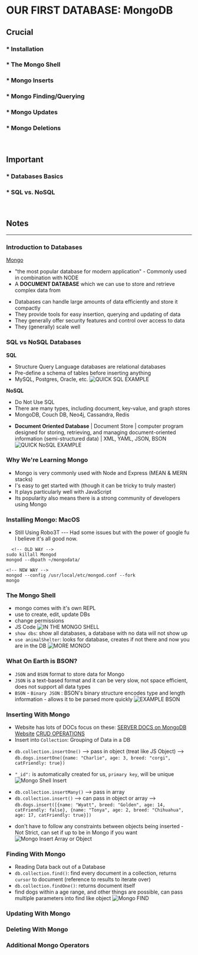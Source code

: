 # OUR FIRST DATABASE: MongoDB

## Crucial 

### * Installation
### * The Mongo Shell
### * Mongo Inserts
### * Mongo Finding/Querying
### * Mongo Updates
### * Mongo Deletions

<br>

## Important 

### * Databases Basics
### * SQL vs. NoSQL

<br>

## Notes

<hr>

### Introduction to Databases
[Mongo](https://www.mongodb.com/)
* "the most popular database for modern application" - Commonly used in combination with NODE 
* A **DOCUMENT DATABASE** which we can use to store and retrieve complex data from
- Databases can handle large amounts of data efficiently and store it compactly
- They provide tools for easy insertion, querying and updating of data
- They generally offer security features and control over access to data
- They (generally) scale well

### SQL vs NoSQL Databases
**SQL**
* Structure Query Language databases are relational databases 
* Pre-define a schema of tables before inserting anything
* MySQL, Postgres, Oracle, etc.
![QUICK SQL EXAMPLE](assets/SQL.png)

**NoSQL**
* Do Not Use SQL
* There are many types, including document, key-value, and graph stores
* MongoDB, Couch DB, Neo4j, Cassandra, Redis
- **Document Oriented Database** | Document Store | computer program designed for storing, retrieving, and managing document-oriented information (semi-structured data) | XML, YAML, JSON, BSON 
![QUICK NoSQL EXAMPLE](assets/NoSQL.png)

### Why We're Learning Mongo
- Mongo is very commonly used with Node and Express (MEAN & MERN stacks)
- I's easy to get started with (though it can be tricky to truly master)
- It plays particularly well with JavaScript
- Its popularity also means there is a strong community of developers using Mongo

### Installing Mongo: MacOS
- Still Using Robo3T --- Had some issues but with the power of google fu I believe it's all good now. 
```
  <!-- OLD WAY -->
sudo killall Mongod
mongod --dbpath ~/mongodata/

```
```
<!-- NEW WAY -->
mongod --config /usr/local/etc/mongod.conf --fork
mongo
```

### The Mongo Shell
- mongo comes with it's own REPL 
- use to create, edit, update DBs
- change permissions
- JS Code
![IN THE MONGO SHELL](assets/mongoShell.png)
- `show dbs`: show all databases, a database with no data will not show up
- `use animalShelter`: looks for database, creates if not there and now you are in the DB
![MORE MONGO](assets/mongoShell2.png)

### What On Earth is BSON?
- `JSON` and `BSON` format to store data for Mongo 
- `JSON` is a text-based format and it can be very slow, not space efficient, does not support all data types
- `BSON` - `Binary JSON` : BSON's binary structure encodes type and length information - allows it to be parsed more quickly
![EXAMPLE BSON](assets/BSON.png)

### Inserting With Mongo
- Website has lots of DOCs focus on these:
[SERVER DOCS on MongoDB Website](https://docs.mongodb.com/manual/)
[CRUD OPERATIONS](https://docs.mongodb.com/manual/crud/)
- Insert into `Collection`: Grouping of Data in a DB
* `db.collection.insertOne()` --> pass in object (treat like JS Object) -->  `db.dogs.insertOne({name: "Charlie", age: 3, breed: "corgi", catFriendly: true})`
- `"_id":` is automatically created for us, `primary key`, will be unique
![Mongo Shell Insert](assets/mongoInsert.png)
* `db.collection.insertMany()` --> pass in array
* `db.collection.insert()` --> can pass in object or array --> `db.dogs.insert([{name: "Wyatt", breed: "Golden", age: 14, catFriendly: false}, {name: "Tonya", age: 2, breed: "Chihuahua", age: 17, catFriendly: true}])`
- don't have to follow any constraints between objects being inserted - Not Strict, can set if up to be in Mongo if you want
![Mongo Insert Array or Object](assets/mongoInsert2.png) 

### Finding With Mongo
- Reading Data back out of a Database
- `db.collection.find()`: find every document in a collection, returns `cursor` to document (reference to results to iterate over)
- `db.collection.findOne()`: returns document itself
- find dogs within a age range, and other things are possible, can pass multiple parameters into find like object
![Mongo FIND](assets/mongoFind.png)

### Updating With Mongo

### Deleting With Mongo

### Additional Mongo Operators


